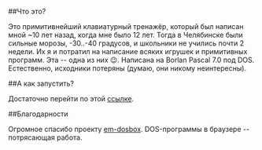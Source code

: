 ##Что это?

Это примитивнейший клавиатурный тренажёр, который был написан мной ~10 лет назад, когда мне было 12 лет.
Тогда в Челябинске были сильные морозы, -30..-40 градусов, и школьники не учились почти 2 недели.
Их я и потратил на написание всяких игрушек и примитивных программ. Эта -- одна из них :wink:. Написана на
Borlan Pascal 7.0 под DOS. Естественно, исходники потеряны (думаю, они никому неинтересны).

##А как запустить?

Достаточно перейти по этой [ссылке](http://furiousbean.github.io/keybd).

##Благодарности

Огромное спасибо проекту [em-dosbox](https://github.com/dreamlayers/em-dosbox). DOS-программы в браузере -- 
потрясающая работа.
